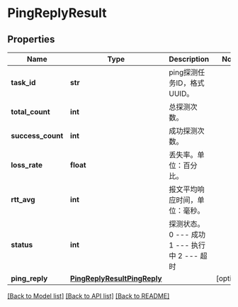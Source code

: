 # PingReplyResult

## Properties
Name | Type | Description | Notes
------------ | ------------- | ------------- | -------------
**task_id** | **str** | ping探测任务ID，格式UUID。 | 
**total_count** | **int** | 总探测次数。 | 
**success_count** | **int** | 成功探测次数。 | 
**loss_rate** | **float** | 丢失率。单位：百分比。 | 
**rtt_avg** | **int** | 报文平均响应时间，单位：毫秒。 | 
**status** | **int** | 探测状态。 0 --- 成功 1 --- 执行中 2 --- 超时  | 
**ping_reply** | [**PingReplyResultPingReply**](PingReplyResultPingReply.md) |  | [optional] 

[[Back to Model list]](../README.md#documentation-for-models) [[Back to API list]](../README.md#documentation-for-api-endpoints) [[Back to README]](../README.md)


